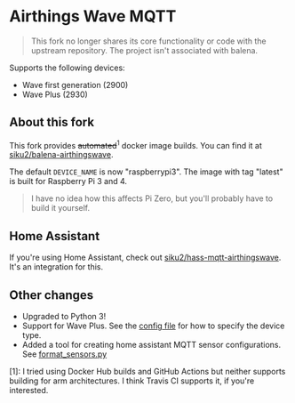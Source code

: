 # Airthings Wave MQTT

> This fork no longer shares its core functionality or code with the upstream repository.
> The project isn't associated with balena.


Supports the following devices:

- Wave first generation (2900)
- Wave Plus (2930)

## About this fork

This fork provides ~~automated~~<sup>1</sup> docker image builds.
You can find it at [siku2/balena-airthingswave](https://hub.docker.com/repository/docker/siku2/balena-airthingswave).

The default `DEVICE_NAME` is now "raspberrypi3".
The image with tag "latest" is built for Raspberry Pi 3 and 4.

> I have no idea how this affects Pi Zero, but you'll probably have to build it yourself.


## Home Assistant

If you're using Home Assistant, check out [siku2/hass-mqtt-airthingswave](https://github.com/siku2/hass-mqtt-airthingswave).
It's an integration for this.


## Other changes

- Upgraded to Python 3!
- Support for Wave Plus. See the [config file](docker/config.yaml) for how to specify the device type.
- Added a tool for creating home assistant MQTT sensor configurations. See [format_sensors.py](tools/format_sensors.py)

[1]: I tried using Docker Hub builds and GitHub Actions but neither supports building for arm architectures.
I think Travis CI supports it, if you're interested.

